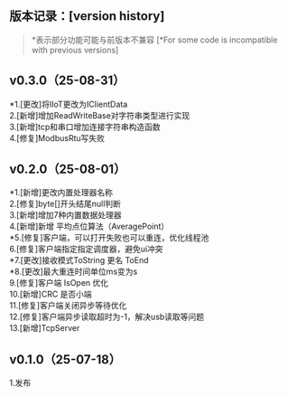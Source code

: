 ﻿
## 版本记录：[version history]   
> *表示部分功能可能与前版本不兼容 [*For some code is incompatible with previous versions]

## v0.3.0（25-08-31）
*1.[更改]将IIoT更改为IClientData     
2.[新增]增加ReadWriteBase对字符串类型进行实现   
3.[新增]tcp和串口增加连接字符串构造函数   
4.[修复]ModbusRtu写失败   
## v0.2.0（25-08-01）
*1.[新增]更改内置处理器名称     
2.[修复]byte[]开头结尾null判断     
3.[新增]增加7种内置数据处理器   
4.[新增]新增 平均点位算法（AveragePoint）   
*5.[修复]客户端，可以打开失败也可以重连，优化线程池   
6.[修复]客户端指定指定调度器，避免ui冲突    
*7.[更改]接收模式ToString 更名 ToEnd   
*8.[更改]最大重连时间单位ms变为s    
9.[修复]客户端 IsOpen 优化   
10.[新增]CRC 是否小端    
11.[修复]客户端关闭异步等待优化    
12.[修复]客户端异步读取超时为-1，解决usb读取等问题    
13.[新增]TcpServer
## v0.1.0（25-07-18）
1.发布